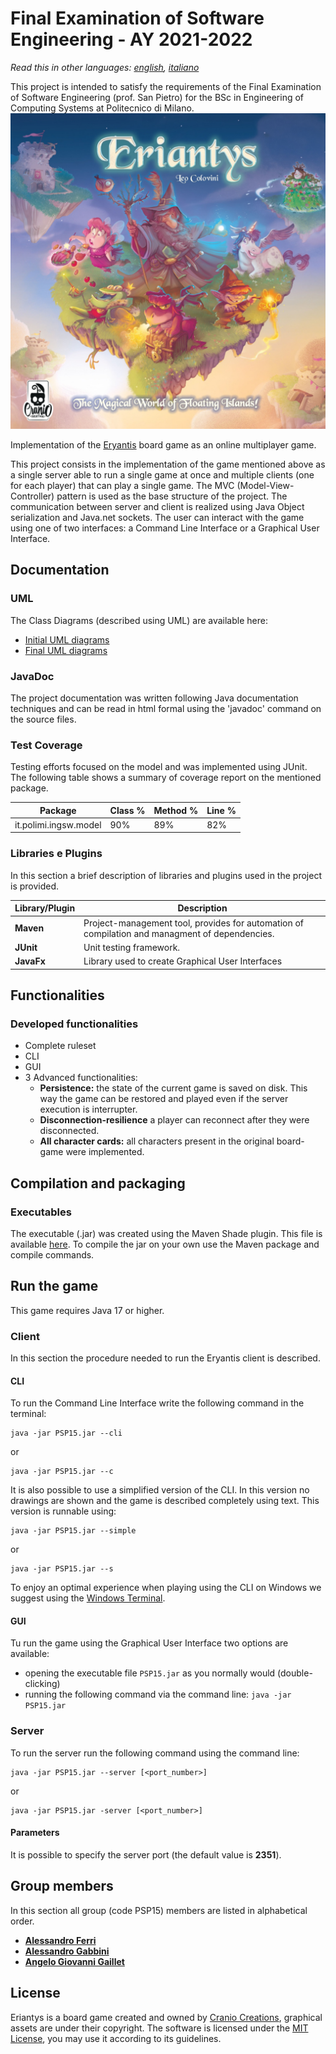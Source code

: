 
# Final Examination of Software Engineering - AY 2021-2022
*Read this in other languages: [english](https://github.com/FerriAlessandro/ing-sw-2022-Ferri-Gabbini-Gaillet/blob/main/README.md), [italiano](https://github.com/FerriAlessandro/ing-sw-2022-Ferri-Gabbini-Gaillet/blob/main/README.it.md)*

This project is intended to satisfy the requirements of the Final Examination of Software Engineering (prof. San Pietro) for the BSc in Engineering of Computing Systems at Politecnico di Milano.
![Logo Eryantis](src/main/resources/images/LogoReduced.png)

Implementation of the [Eryantis](https://www.craniocreations.it/prodotto/eriantys/) board game as an online multiplayer game.

This project consists in the implementation of the game mentioned above as a single server able to run a single game at once and multiple clients (one for each player) that can play a single game. The MVC (Model-View-Controller) pattern is used as the base structure of the project. The communication between server and client is realized using Java Object serialization and Java.net sockets. The user can interact with the game using one of two interfaces: a Command Line Interface or a Graphical User Interface.

## Documentation

### UML
The Class Diagrams (described using UML) are available here:
- [Initial UML diagrams](https://github.com/FerriAlessandro/ing-sw-2022-Ferri-Gabbini-Gaillet/tree/main/deliverables/uml_diagrams/initial)
- [Final UML diagrams](https://github.com/FerriAlessandro/ing-sw-2022-Ferri-Gabbini-Gaillet/tree/main/deliverables/uml_diagrams/final)

### JavaDoc
The project documentation was written following Java documentation techniques and can be read in html formal using the 'javadoc' command on the source files.

### Test Coverage
Testing efforts focused on the model and was implemented using JUnit. 
The following table shows a summary of coverage report on the mentioned package.

| Package               | Class % | Method % | Line % |
|-----------------------|---------|----------|--------|
| it.polimi.ingsw.model | 90%     | 89%      | 82%    |

### Libraries e Plugins
In this section a brief description of libraries and plugins used in the project is provided.

| Library/Plugin | Description                                                                                    |
|----------------|------------------------------------------------------------------------------------------------|
| __Maven__      | Project-management tool, provides for automation of compilation and managment of dependencies. |
| __JUnit__      | Unit testing framework.                                                                        |
| __JavaFx__     | Library used to create Graphical User Interfaces                                               |


## Functionalities
### Developed functionalities
- Complete ruleset
- CLI
- GUI
- 3 Advanced functionalities:
    - __Persistence:__ the state of the current game is saved on disk. This way the game can be restored and played even if the server execution is interrupter.
    - __Disconnection-resilience__ a player can reconnect after they were disconnected.
    - __All character cards:__ all characters present in the original board-game were implemented.


## Compilation and packaging
### Executables
The executable (.jar) was created using the Maven Shade plugin. This file is available [here](https://github.com/FerriAlessandro/ing-sw-2022-Ferri-Gabbini-Gaillet/tree/main/deliverables/jar).
To compile the jar on your own use the Maven package and compile commands.

## Run the game
This game requires Java 17 or higher.

### Client
In this section the procedure needed to run the Eryantis client is described.

#### CLI
To run the Command Line Interface write the following command in the terminal:
```
java -jar PSP15.jar --cli
```
or
```
java -jar PSP15.jar --c
```
It is also possible to use a simplified version of the CLI. In this version no drawings are shown and the game is described completely using text. This version is runnable using:
```
java -jar PSP15.jar --simple
```
or
```
java -jar PSP15.jar --s
```

To enjoy an optimal experience when playing using the CLI on Windows we suggest using the [Windows Terminal](https://github.com/Microsoft/Terminal).

#### GUI
Tu run the game using the Graphical User Interface two options are available:
- opening the executable file ```PSP15.jar``` as you normally would (double-clicking) 
- running the following command via the command line: ```java -jar PSP15.jar```

### Server
To run the server run the following command using the command line:
```
java -jar PSP15.jar --server [<port_number>]
```
or
```
java -jar PSP15.jar -server [<port_number>]
```
#### Parameters
It is possible to specify the server port (the default value is __2351__).

## Group members
In this section all group (code PSP15) members are listed in alphabetical order.
- [__Alessandro Ferri__](https://github.com/FerriAlessandro)
- [__Alessandro Gabbini__](https://github.com/alessandroGabbini)
- [__Angelo Giovanni Gaillet__](https://github.com/aggaillet)

## License
Eriantys is a board game created and owned by [Cranio Creations](https://www.craniocreations.it), graphical assets are under their copyright.
The software is licensed under the [MIT License](https://github.com/FerriAlessandro/ing-sw-2022-Ferri-Gabbini-Gaillet/blob/main/LICENSE), you may use it according to its guidelines.
